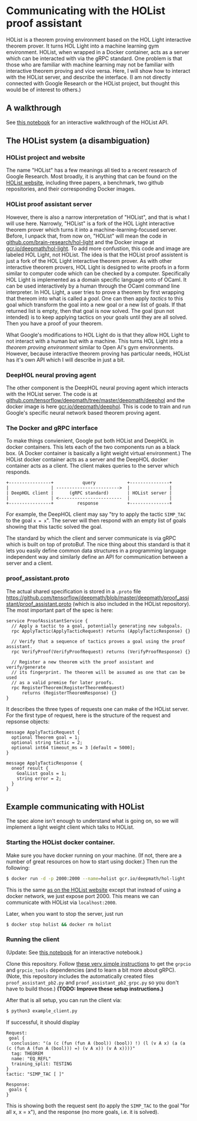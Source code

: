 # Communicating with the HOList proof assistant

HOList is a theorem proving environment based on the HOL Light interactive theorem 
prover.  It turns HOL Light into a machine learning gym environment.  HOList, 
when wrapped in a Docker container, acts as a server which can be interacted 
with via the gRPC standard.  One problem is that those who are familiar with machine
learning may not be familiar with interactive theorem proving and vice versa.  Here,
I will show how to interact with the HOList server, and describe the interface. (I
am not directly connected with Google Research or the HOList project, but thought
this would be of interest to others.)

## A walkthrough

See [this notebook](walkthrough_of_holist_api.ipynb) for an interactive walkthrough of the HOList API.

## The HOList system (a disambiguation)

### HOList project and website

The name "HOList" has a few meanings all tied to a recent research of Google 
Research.  Most broadly, it is anything that can be found on the 
[HOList website](https://sites.google.com/view/holist/home), including three
papers, a benchmark, two github repositories, and their corresponding Docker images.

### HOList proof assistant server

However, there is also a narrow interpretation of "HOList", and that is what I will
use here.  Narrowly, "HOList" is a fork of the HOL Light interactive theorem prover
which turns it into a machine-learning-focused server.  Before, I unpack that, from
now on, "HOList" will mean the code in 
[github.com/brain-research/hol-light](https://github.com/brain-research/hol-light) and
the Docker image at [gcr.io/deepmath/hol-light](https://gcr.io/deepmath/hol-light).  To
add more confustion, this code and image are labeled HOL Light, not HOList.  The idea is that the
HOList proof assistent is just a fork of the HOL Light interactive theorem prover.  As
with other interactive theorem provers, HOL Light is designed to write proofs in a form
similar to computer code which can be checked by a computer.  Specifically HOL Light is
implemented as a domain specific language onto of OCaml.  It can be used interactively
by a human through the OCaml command line interpreter.  In HOL Light, a user tries to
prove a theorem by first wrapping that thereom into what is called a *goal*.  One can 
then apply *tactics* to this goal which transform the goal into a new goal 
or a new list of goals.  If that returned list is empty, then that goal is now 
solved. The goal (pun not intended) is to keep applying tactics on your goals 
until they are all solved.  Then you have a proof of your theorem.  

What Google's modifications to HOL Light do is that they allow HOL Light to not interact
with a human but with a machine.  This turns HOL Light into a *theorem proving environment*
similar to Open AI's gym environments.  However, because interactive theorem proving has
particular needs, HOList has it's own API which I will describe in just a bit.

### DeepHOL neural proving agent

The other component is the DeepHOL neural proving agent which interacts with 
the HOList server.  The code is at [github.com/tensorflow/deepmath/tree/master/deepmath/deephol](https://github.com/tensorflow/deepmath/tree/master/deepmath/deephol)
and the docker image is here [gcr.io/deepmath/deephol](https://gcr.io/deepmath/deephol). This
is code to train and run Google's specific neural network based theorem proving agent.

### The Docker and gRPC interface

To make things convienient, Google put both HOList and DeepHOL in docker containers.  This lets 
each of the two components run as a black box.  (A Docker container is basically a light 
weight virtual environment.)  The HOList docker container acts as a server and the DeepHOL docker
container acts as a client.  The client makes queries to the server which responds.

```
+----------------+           query            +---------------+
|                | ------------------------>  |               |
| DeepHOL client |      (gRPC standard)       | HOList server | 
|                | <------------------------  |               |
+----------------+         response           +---------------+
```

For example, the DeepHOL client may say "try to apply the tactic `SIMP_TAC` to the goal `x = x`".  The 
server will then respond with an empty list of goals showing that this tactic solved the goal.

The standard by which the client and server communicate is via gRPC which is built on top of 
protoBuf.  The nice thing about this standard is that it lets you easily define common
data structures in a programming language independent way and similarly define an API
for communication between a server and a client.

### proof_assistant.proto

The actual shared specification is stored in a `.proto` file https://github.com/tensorflow/deepmath/blob/master/deepmath/proof_assistant/proof_assistant.proto
(which is also included in the HOList repository).  The most important part of the spec is here:
```
service ProofAssistantService {
  // Apply a tactic to a goal, potentially generating new subgoals.
  rpc ApplyTactic(ApplyTacticRequest) returns (ApplyTacticResponse) {}

  // Verify that a sequence of tactics proves a goal using the proof assistant.
  rpc VerifyProof(VerifyProofRequest) returns (VerifyProofResponse) {}

  // Register a new theorem with the proof assistant and verify/generate
  // its fingerprint. The theorem will be assumed as one that can be used
  // as a valid premise for later proofs.
  rpc RegisterTheorem(RegisterTheoremRequest)
      returns (RegisterTheoremResponse) {}
}
```
It describes the three types of requests one can make of the HOList server.  For the first type of request,
here is the structure of the request and repsonse objects:
```
message ApplyTacticRequest {
  optional Theorem goal = 1;
  optional string tactic = 2;
  optional int64 timeout_ms = 3 [default = 5000];
}

message ApplyTacticResponse {
  oneof result {
    GoalList goals = 1;
    string error = 2;
  }
}
```

## Example communicating with HOList

The spec alone isn't enough to understand what is going on, so we will implement a light weight client which talks to HOList.

### Starting the HOList docker container.

Make sure you have docker running on your machine.  (If not, there are a number of great resources on how to start using docker.)  Then
run the following:
```bash
$ docker run -d -p 2000:2000 --name=holist gcr.io/deepmath/hol-light
```
This is the same [as on the HOList website](https://sites.google.com/view/holist/home#h.p_a1_MzgEdz1qI) except
that instead of using a docker network, we just expose port 2000.  This means we can communicate with HOList via
`localhost:2000`.

Later, when you want to stop the server, just run
```bash
$ docker stop holist && docker rm holist
```

### Running the client

(Update: See [this notebook](walkthrough_of_holist_api.ipynb) for an interactive notebook.)

Clone this repository.  Follow [these very simple instructions](https://grpc.io/docs/tutorials/basic/python/) to get the `grpcio` and 
`grpcio_tools` dependencies (and to learn a bit more about gRPC). (Note, this repository includes the automatically created files 
`proof_assistant_pb2.py` and `proof_assistant_pb2_grpc.py`
so you don't have to build those.)  **(TODO: Improve these setup instructions.)**

After that is all setup, you can run the client via:
```bash
$ python3 example_client.py
```

If successful, it should display
```
Request:
 goal {
  conclusion: "(a (c (fun (fun A (bool)) (bool)) !) (l (v A x) (a (a (c (fun A (fun A (bool))) =) (v A x)) (v A x))))"
  tag: THEOREM
  name: "EQ_REFL"
  training_split: TESTING
}
tactic: "SIMP_TAC [ ]"

Response:
 goals {
}
```
This is showing both the request sent (to apply the `SIMP_TAC` to the goal "for all x, x = x"), and the response (no more goals, i.e. it is solved).